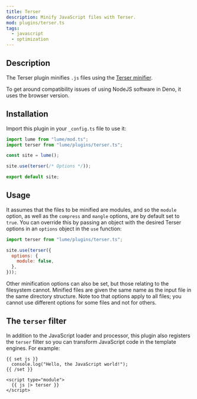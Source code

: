```yaml
---
title: Terser
description: Minify JavaScript files with Terser.
mod: plugins/terser.ts
tags:
  - javascript
  - optimization
---
```


## Description

The Terser plugin minifies `.js` files using the
[Terser minifier](https://terser.org/).

To get around compatibility issues of using NodeJS software in Deno, it uses the
browser version.

## Installation

Import this plugin in your `_config.ts` file to use it:

```js
import lume from "lume/mod.ts";
import terser from "lume/plugins/terser.ts";

const site = lume();

site.use(terser(/* Options */));

export default site;
```

## Usage

It assumes that the files to be minified are modules, and so the `module`
option, as well as the `compress` and `mangle` options, are by default set to
`true`. You can override this by passing an object with the desired Terser
options in an `options` object in the `use` function:

```js
import terser from "lume/plugins/terser.ts";

site.use(terser({
  options: {
    module: false,
  },
}));
```

Other minification options can also be set, but those relating to the filesystem
cannot. Minified files are given the same name as the input file in the same
directory structure. Note too that options apply to all files; you cannot use
different options for some files and not for others.

## The `terser` filter

In addition to the JavaScript loader and processor, this plugin also registers
the `terser` filter so you can transform JavaScript code in the template
engines. For example:

```vento
{{ set js }}
  console.log("Hello, the JavaScript world!");
{{ /set }}

<script type="module">
  {{ js |> terser }}
</script>
```
